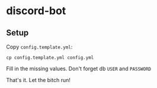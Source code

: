 # discord-bot

## Setup

Copy `config.template.yml`:

```
cp config.template.yml config.yml
```

Fill in the missing values. Don't forget db `USER` and `PASSWORD`

That's it. Let the bitch run!

